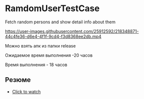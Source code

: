 # RamdomUserTestCase
Fetch random persons and show detail info about them



https://user-images.githubusercontent.com/25912592/218348871-44c4fe36-d6e4-4f1f-9cd4-f3d8368ee2db.mp4



Можно взять апк из папки release

Ожидаемое время выполнения -20 часов

Время выполнения - 18 часов

## Резюме

 - [Click to watch](https://awesomeopensource.com/project/elangosundar/awesome-README-templates)

